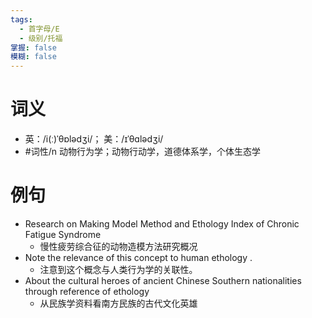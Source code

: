 ```yaml
---
tags:
  - 首字母/E
  - 级别/托福
掌握: false
模糊: false
---
```

# 词义
- 英：/i(ː)ˈθɒlədʒi/； 美：/ɪˈθɑlədʒi/
- #词性/n  动物行为学；动物行动学，道德体系学，个体生态学
# 例句
- Research on Making Model Method and Ethology Index of Chronic Fatigue Syndrome
	- 慢性疲劳综合征的动物造模方法研究概况
- Note the relevance of this concept to human ethology .
	- 注意到这个概念与人类行为学的关联性。
- About the cultural heroes of ancient Chinese Southern nationalities through reference of ethology
	- 从民族学资料看南方民族的古代文化英雄
